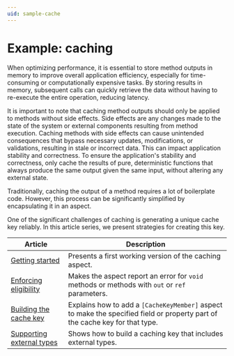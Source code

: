 ```yaml
---
uid: sample-cache
---
```


# Example: caching

When optimizing performance, it is essential to store method outputs in memory to improve overall application efficiency, especially for time-consuming or computationally expensive tasks. By storing results in memory, subsequent calls can quickly retrieve the data without having to re-execute the entire operation, reducing latency.

It is important to note that caching method outputs should only be applied to methods without side effects. Side effects are any changes made to the state of the system or external components resulting from method execution. Caching methods with side effects can cause unintended consequences that bypass necessary updates, modifications, or validations, resulting in stale or incorrect data. This can impact application stability and correctness. To ensure the application's stability and correctness, only cache the results of pure, deterministic functions that always produce the same output given the same input, without altering any external state.

Traditionally, caching the output of a method requires a lot of boilerplate code. However, this process can be significantly simplified by encapsulating it in an aspect.

One of the significant challenges of caching is generating a unique cache key reliably. In this article series, we present strategies for creating this key.

| Article | Description |
| ------- | ----------- |
| [Getting started](caching-1/README.md) | Presents a first working version of the caching aspect. |
| [Enforcing eligibility](caching-2/README.md) | Makes the aspect report an error for `void` methods or methods with `out` or `ref` parameters. |
| [Building the cache key](caching-3/README.md) | Explains how to add a `[CacheKeyMember]` aspect to make the specified field or property part of the cache key for that type. |
| [Supporting external types](caching-4/README.md) | Shows how to build a caching key that includes external types. |

